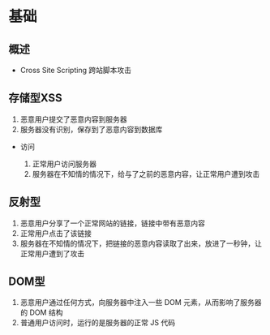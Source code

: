 # 基础

## 概述

+ Cross Site Scripting 跨站脚本攻击

## 存储型XSS

1. 恶意用户提交了恶意内容到服务器
2. 服务器没有识别，保存到了恶意内容到数据库

+ 访问

  1. 正常用户访问服务器
  2. 服务器在不知情的情况下，给与了之前的恶意内容，让正常用户遭到攻击

## 反射型

1. 恶意用户分享了一个正常网站的链接，链接中带有恶意内容
2. 正常用户点击了该链接
3. 服务器在不知情的情况下，把链接的恶意内容读取了出来，放进了一秒钟，让正常用户遭到了攻击 

## DOM型

1. 恶意用户通过任何方式，向服务器中注入一些 DOM 元素，从而影响了服务器的 DOM 结构
2. 普通用户访问时，运行的是服务器的正常 JS 代码
